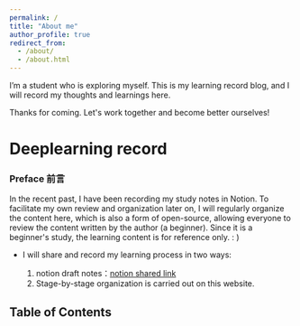 ```yaml
---
permalink: /
title: "About me"
author_profile: true
redirect_from: 
  - /about/
  - /about.html
---
```


I’m a student who is exploring myself. This is my learning record blog, and I will record my thoughts and learnings here.

Thanks for coming. Let's work together and become better ourselves!

Deeplearning record
======

### Preface 前言
In the recent past, I have been recording my study notes in Notion. To facilitate my own review and organization later on, I will regularly organize the content here, which is also a form of open-source, allowing everyone to review the content written by the author (a beginner). Since it is a beginner's study, the learning content is for reference only. : )


* I will share and record my learning process in two ways: 

  1. notion draft notes：[notion shared link](https://protective-morning-0bc.notion.site/129ee0e60378803ebfd6fa988800257f?pvs=4)
  2. Stage-by-stage organization is carried out on this website.


## Table of Contents